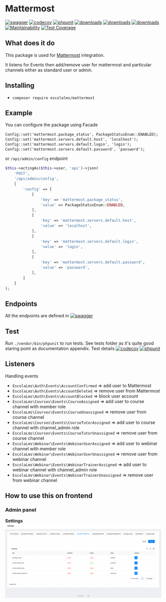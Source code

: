 # Mattermost

[![swagger](https://img.shields.io/badge/documentation-swagger-green)](https://escolalms.github.io/Mattermost/)
[![codecov](https://codecov.io/gh/EscolaLMS/Mattermost/branch/main/graph/badge.svg?token=NRAN4R8AGZ)](https://codecov.io/gh/EscolaLMS/Mattermost)
[![phpunit](https://github.com/EscolaLMS/Mattermost/actions/workflows/test.yml/badge.svg)](https://github.com/EscolaLMS/Mattermost/actions/workflows/test.yml)
[![downloads](https://img.shields.io/packagist/dt/escolalms/mattermost)](https://packagist.org/packages/escolalms/mattermost)
[![downloads](https://img.shields.io/packagist/v/escolalms/mattermost)](https://packagist.org/packages/escolalms/mattermost)
[![downloads](https://img.shields.io/packagist/l/escolalms/mattermost)](https://packagist.org/packages/escolalms/mattermost)
[![Maintainability](https://api.codeclimate.com/v1/badges/00725c6ea461fcfa2754/maintainability)](https://codeclimate.com/github/EscolaLMS/Mattermost/maintainability)
[![Test Coverage](https://api.codeclimate.com/v1/badges/00725c6ea461fcfa2754/test_coverage)](https://codeclimate.com/github/EscolaLMS/Mattermost/test_coverage)


## What does it do

This package is used for [Mattermost](https://mattermost.com/) integration.

It listens for Events then add/remove user for mattermost and particular channels either as standard user or admin.


## Installing
- `composer require escolalms/mattermost`

## Example
You can configure the package using Facade
```
Config::set('mattermost.package_status', PackageStatusEnum::ENABLED);
Config::set('mattermost.servers.default.host', 'localhost');
Config::set('mattermost.servers.default.login', 'login');
Config::set('mattermost.servers.default.password', 'password');
```

or `/api/admin/config` endpoint

```php 
$this->actingAs($this->user, 'api')->json(
    'POST',
    '/api/admin/config',
    [
        'config' => [
            [
                'key' => 'mattermost.package_status',
                'value' => PackageStatusEnum::ENABLED,
            ],
            [
                'key' => 'mattermost.servers.default.host',
                'value' => 'localhost',
            ],
            [
                'key' => 'mattermost.servers.default.login',
                'value' => 'login',
            ],
            [
                'key' => 'mattermost.servers.default.password',
                'value' => 'password',
            ],
        ]
    ]
);
```

## Endpoints
All the endpoints are defined in [![swagger](https://img.shields.io/badge/documentation-swagger-green)](https://escolalms.github.io/Mattermost/)

## Test
Run `./vendor/bin/phpunit` to run tests. See tests folder as it's quite good staring point as documentation appendix.
Test details
[![codecov](https://codecov.io/gh/EscolaLMS/Mattermost/branch/main/graph/badge.svg?token=NRAN4R8AGZ)](https://codecov.io/gh/EscolaLMS/Mattermost)
[![phpunit](https://github.com/EscolaLMS/Mattermost/actions/workflows/test.yml/badge.svg)](https://github.com/EscolaLMS/Mattermost/actions/workflows/test.yml)

## Listeners
Handling events
- `EscolaLms\Auth\Events\AccountConfirmed` => add user to Mattermost
- `EscolaLms\Auth\Events\AccountDeleted` => remove user from Mattermost
- `EscolaLms\Auth\Events\AccountBlocked` => block user account
- `EscolaLms\Courses\Events\CourseAssigned` => add user to course channel with member role
- `EscolaLms\Courses\Events\CourseUnassigned` => remove user from course channel
- `EscolaLms\Courses\Events\CourseTutorAssigned` => add user to course channel with channel_admin role
- `EscolaLms\Courses\Events\CourseTutorUnassigned` => remove user from course channel
- `EscolaLms\Webinar\Events\WebinarUserAssigned` => add user to webinar channel with member role
- `EscolaLms\Webinar\Events\WebinarUserUnassigned` => remove user from webinar channel
- `EscolaLms\Webinar\Events\WebinarTrainerAssigned` => add user to webinar channel with channel_admin role
- `EscolaLms\Webinar\Events\WebinarTrainerUnassigned` => remove user from webinar channel

## How to use this on frontend
### Admin panel
**Settings**
![Settings](docs/mattermost/settings.png "Settings")
